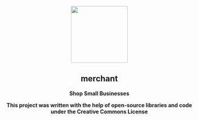 <a href="#"><p align="center">
<img height=150 src="https://gdurl.com/gZ_p"/>

</p></a>
<h2 align="center">
    <strong>merchant</strong>
</h2>
<p align="center">
  <strong>Shop Small Businesses</strong>
</p>
<p align="center">
  <strong>This project was written with the help of open-source libraries and code under the Creative Commons License</strong>
</p>
